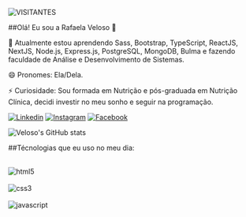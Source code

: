 ![VISITANTES](https://api.visitorbadge.io/api/VisitorHit?user=raffaveloso&repo=Aranha-dev&label=VISITANTE&countColor=%232B5B84)


##Olá! Eu sou a Rafaela Veloso 👋

🌱 Atualmente estou aprendendo Sass, Bootstrap, TypeScript, ReactJS, NextJS, Node.js, Express.js, PostgreSQL, MongoDB, Bulma e fazendo faculdade de Análise e Desenvolvimento de Sistemas.

😄 Pronomes: Ela/Dela.

⚡ Curiosidade: Sou formada em Nutrição e pós-graduada em Nutrição Clínica, decidi investir no meu sonho e seguir na programação.

[![Linkedin](https://img.shields.io/badge/LinkedIn-0077B5?style=for-the-badge&logo=linkedin&logoColor=white)](https://www.linkedin.com/in/rafaela-veloso-785448258)
[![Instagram](https://img.shields.io/badge/Instagram-E4405F?style=for-the-badge&logo=instagram&logoColor=whit)](https://www.instagram.com/velosorafaela/)
[![Facebook](https://img.shields.io/badge/Facebook-1877F2?style=for-the-badge&logo=facebook&logoColor=white)](https://www.facebook.com/rafaela.veloso3)

![Veloso's GitHub stats](https://github-readme-stats.vercel.app/api?username=raffaveloso&show_icons=true&theme=tokyonight)

##Técnologias que eu uso no meu dia:
<div style="display: inline_block"><br/>
<img align="center" alt="html5" src=https://img.shields.io/badge/HTML5-E34F26?style=for-the-badge&logo=html5&logoColor=whit></div>
<div style="display: inline_block"><br/>
<img align="center" alt="css3" src=https://img.shields.io/badge/CSS3-1572B6?style=for-the-badge&logo=css3&logoColor=white></div>
<div style="display: inline_block"><br/>
<img align="center" alt="javascript" src=https://img.shields.io/badge/JavaScript-F7DF1E?style=for-the-badge&logo=javascript&logoColor=black></div>






